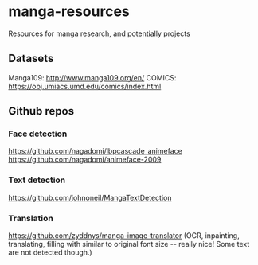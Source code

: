 # manga-resources
Resources for manga research, and potentially projects

## Datasets
Manga109: http://www.manga109.org/en/
COMICS: https://obj.umiacs.umd.edu/comics/index.html

## Github repos
### Face detection
https://github.com/nagadomi/lbpcascade_animeface
https://github.com/nagadomi/animeface-2009

### Text detection
https://github.com/johnoneil/MangaTextDetection

### Translation
https://github.com/zyddnys/manga-image-translator  (OCR, inpainting, translating, filling with similar to original font size -- really nice! Some text are not detected though.)
